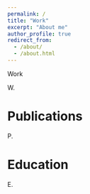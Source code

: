 ```yaml
---
permalink: /
title: "Work"
excerpt: "About me"
author_profile: true
redirect_from: 
  - /about/
  - /about.html
---
```


Work

W.

Publications
======
P.

Education
======
E.